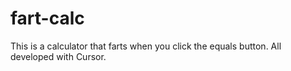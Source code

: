# fart-calc
This is a calculator that farts when you click the equals button. All developed with Cursor.
